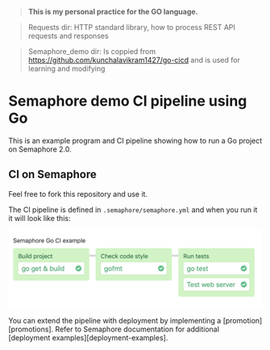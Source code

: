 > **This is my personal practice for the GO language.**

> Requests dir: HTTP standard library, how to process REST API requests and responses

> Semaphore_demo dir: Is coppied from https://github.com/kunchalavikram1427/go-cicd and is used for learning and modifying
# Semaphore demo CI pipeline using Go

This is an example program and CI pipeline showing how to run a Go project on
Semaphore 2.0.

## CI on Semaphore

Feel free to fork this repository and use it.

The CI pipeline is defined in `.semaphore/semaphore.yml` and when you run it it
will look like this:

![CI pipeline on Semaphore](semaphore/public/ci-pipeline.png)

You can extend the pipeline with deployment by implementing a
[promotion][promotions].  Refer to Semaphore documentation for additional
[deployment examples][deployment-examples].